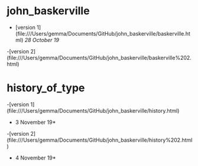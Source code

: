 # john_baskerville
- [version 1] (file:///Users/gemma/Documents/GitHub/john_baskerville/baskerville.html)
*28 October 19*

-[version 2] (file:///Users/gemma/Documents/GitHub/john_baskerville/baskerville%202.html)

# history_of_type

-[version 1] (file:///Users/gemma/Documents/GitHub/john_baskerville/history.html)
* 3 November 19*

-[version 2] (file:///Users/gemma/Documents/GitHub/john_baskerville/history%202.html)
* 4 November 19*